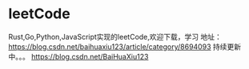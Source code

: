 # leetCode
Rust,Go,Python,JavaScript实现的leetCode,欢迎下载，学习
地址：https://blog.csdn.net/baihuaxiu123/article/category/8694093
持续更新中。。。
https://blog.csdn.net/BaiHuaXiu123
